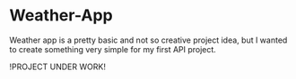 # Weather-App

Weather app is a pretty basic and not so creative project idea, but I wanted to create something very simple for my first API project.

!PROJECT UNDER WORK!
